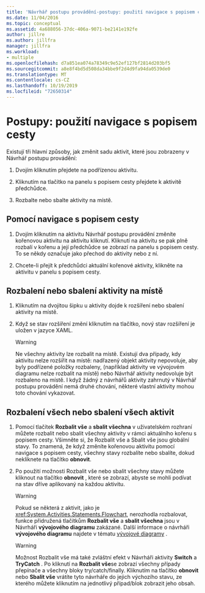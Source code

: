 ```yaml
---
title: 'Návrhář postupu provádění-postupy: použití navigace s popisem cesty'
ms.date: 11/04/2016
ms.topic: conceptual
ms.assetid: 4a688056-37dc-406a-9071-be2141e192fe
author: jillre
ms.author: jillfra
manager: jillfra
ms.workload:
- multiple
ms.openlocfilehash: d7a851ea074a78349c9e52ef127bf2814d203bf5
ms.sourcegitcommit: a8e8f4bd5d508da34bbe9f2d4d9fa94da0539de0
ms.translationtype: MT
ms.contentlocale: cs-CZ
ms.lasthandoff: 10/19/2019
ms.locfileid: "72650314"
---
```

# <a name="how-to-use-breadcrumb-navigation"></a>Postupy: použití navigace s popisem cesty

Existují tři hlavní způsoby, jak změnit sadu aktivit, které jsou zobrazeny v Návrhář postupu provádění:

1. Dvojím kliknutím přejdete na podřízenou aktivitu.

2. Kliknutím na tlačítko na panelu s popisem cesty přejdete k aktivitě předchůdce.

3. Rozbalte nebo sbalte aktivity na místě.

## <a name="using-breadcrumb-navigation"></a>Pomocí navigace s popisem cesty

1. Dvojím kliknutím na aktivitu Návrhář postupu provádění změníte kořenovou aktivitu na aktivitu kliknutí. Kliknutí na aktivitu se pak plně rozbalí v kořenu a její předchůdce se zobrazí na panelu s popisem cesty. To se někdy označuje jako přechod do aktivity nebo z ní.

2. Chcete-li přejít k předchůdci aktuální kořenové aktivity, klikněte na aktivitu v panelu s popisem cesty.

## <a name="expanding-or-collapsing-an-activity-in-place"></a>Rozbalení nebo sbalení aktivity na místě

1. Kliknutím na dvojitou šipku u aktivity dojde k rozšíření nebo sbalení aktivity na místě.

2. Když se stav rozšíření změní kliknutím na tlačítko, nový stav rozšíření je uložen v jazyce XAML.

    > [!WARNING]
    > Ne všechny aktivity lze rozbalit na místě. Existují dva případy, kdy aktivitu nelze rozšířit na místě: nadřazený objekt aktivity nepovoluje, aby byly podřízené položky rozbaleny, (například aktivity ve vývojovém diagramu nelze rozbalit na místě) nebo Návrhář aktivity nedovoluje být rozbaleno na místě. I když žádný z návrhářů aktivity zahrnutý v Návrhář postupu provádění nemá druhé chování, některé vlastní aktivity mohou toto chování vykazovat.

## <a name="expanding-all-or-collapsing-all-activities"></a>Rozbalení všech nebo sbalení všech aktivit

1. Pomocí tlačítek **Rozbalit vše** a **sbalit všechna** v uživatelském rozhraní můžete rozbalit nebo sbalit všechny aktivity v rámci aktuálního kořenu s popisem cesty. Všimněte si, že Rozbalit vše a Sbalit vše jsou globální stavy. To znamená, že když změníte kořenovou aktivitu pomocí navigace s popisem cesty, všechny stavy rozbalíte nebo sbalíte, dokud nekliknete na tlačítko **obnovit**.

2. Po použití možnosti Rozbalit vše nebo sbalit všechny stavy můžete kliknout na tlačítko **obnovit** , které se zobrazí, abyste se mohli podívat na stav dříve aplikovaný na každou aktivitu.

    > [!WARNING]
    > Pokud se některá z aktivit, jako je <xref:System.Activities.Statements.Flowchart>, nerozhodla rozbalovat, funkce přidružená tlačítkům **Rozbalit vše** a **sbalit všechna** jsou v Návrháři **vývojového diagramu** zakázané. Další informace o návrháři **vývojového diagramu** najdete v tématu [vývojové diagramy](../workflow-designer/flowchart-activity-designer.md) .

    > [!WARNING]
    > Možnost Rozbalit vše má také zvláštní efekt v Návrháři aktivity **Switch** a **TryCatch** . Po kliknutí na **Rozbalit vše**se zobrazí všechny případy přepínače a všechny bloky try/catch/finally. Kliknutím na tlačítko **obnovit** nebo **Sbalit vše** vrátíte tyto návrháře do jejich výchozího stavu, ze kterého můžete kliknutím na jednotlivý případ/blok zobrazit jeho obsah.